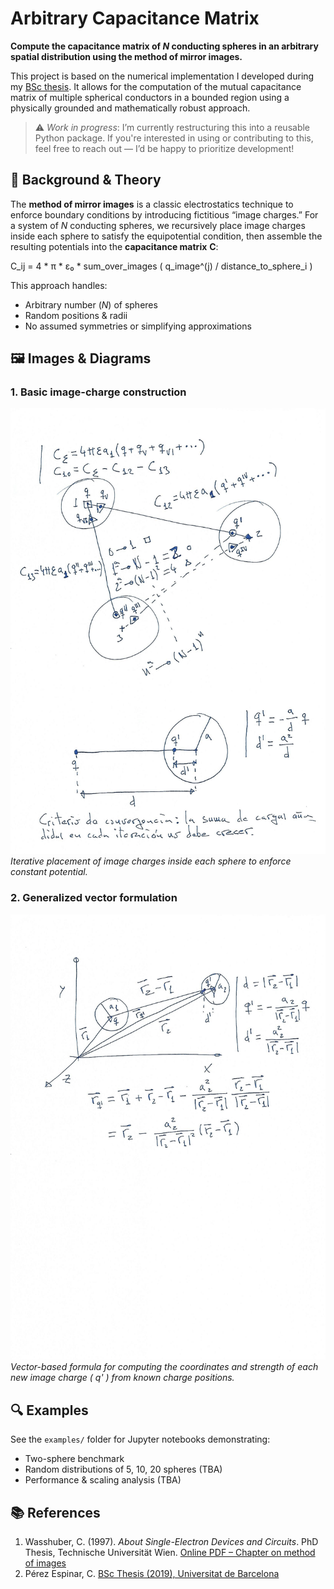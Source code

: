 # Arbitrary Capacitance Matrix

**Compute the capacitance matrix of _N_ conducting spheres in an arbitrary spatial distribution using the method of mirror images.**

This project is based on the numerical implementation I developed during my [BSc thesis](https://diposit.ub.edu/dspace/bitstream/2445/141682/1/P%C3%89REZ%20ESPINAR%20Carlos.pdf). It allows for the computation of the mutual capacitance matrix of multiple spherical conductors in a bounded region using a physically grounded and mathematically robust approach.


> ⚠️ _Work in progress_: I’m currently restructuring this into a reusable Python package. If you're interested in using or contributing to this, feel free to reach out — I’d be happy to prioritize development!

## 🔬 Background & Theory

The **method of mirror images** is a classic electrostatics technique to enforce boundary conditions by introducing fictitious “image charges.” For a system of _N_ conducting spheres, we recursively place image charges inside each sphere to satisfy the equipotential condition, then assemble the resulting potentials into the **capacitance matrix** **C**:

C_ij = 4 * π * ε₀ * sum_over_images ( q_image^(j) / distance_to_sphere_i )

This approach handles:
- Arbitrary number (_N_) of spheres  
- Random positions & radii  
- No assumed symmetries or simplifying approximations  

## 🖼 Images & Diagrams

### 1. Basic image-charge construction  
![Mirror‐image construction for two spheres](/schema-amilcar-1.png)  
*Iterative placement of image charges inside each sphere to enforce constant potential.*

### 2. Generalized vector formulation  
![Vector form of image‐charge positions](/schema-amilcar-2.png)  
*Vector-based formula for computing the coordinates and strength of each new image charge \( q' \) from known charge positions.*

## 🔍 Examples

See the `examples/` folder for Jupyter notebooks demonstrating:

- Two-sphere benchmark  
- Random distributions of 5, 10, 20 spheres (TBA)
- Performance & scaling analysis (TBA)  


## 📚 References

1. Wasshuber, C. (1997). *About Single-Electron Devices and Circuits*. PhD Thesis, Technische Universität Wien. [Online PDF – Chapter on method of images](https://www.iue.tuwien.ac.at/phd/wasshuber/node77.html)  
2. Pérez Espinar, C. [BSc Thesis (2019), Universitat de Barcelona](https://diposit.ub.edu/dspace/bitstream/2445/141682/1/P%C3%89REZ%20ESPINAR%20Carlos.pdf)


